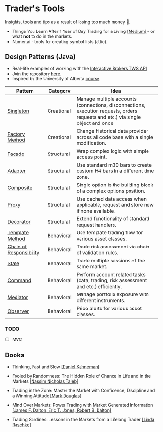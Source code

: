 # Trader's Tools
Insights, tools and tips as a result of losing too much money :crocodile:.

* Things You Learn After 1 Year of Day Trading for a Living [[Medium]](https://algonell.medium.com/things-you-learn-after-1-year-of-day-trading-for-a-living-a97bbc8d19fa) - or what **not** to do in the markets.
* Numer.ai - tools for creating symbol lists (attic).

## Design Patterns (Java)
* Real-life examples of working with the [Interactive Brokers TWS API](https://interactivebrokers.github.io/tws-api/index.html)
* Join the repository [here](https://interactivebrokers.github.io/).
* Inspired by the University of Alberta [course](https://www.coursera.org/learn/design-patterns).

Pattern | Category | Idea
 --- | --- | ---
[Singleton](https://github.com/algonell/TradersTools/blob/main/Design%20Patterns/org/algonell/trading/dp/singleton/Singleton.java) | Creational | Manage multiple accounts (connections, disconnections, execution requests, orders requests and etc.) via single object and once.
[Factory Method](https://github.com/algonell/TradersTools/blob/main/Design%20Patterns/org/algonell/trading/dp/factorymethod/FactoryMethod.java) | Creational | Change historical data provider across all code base with a single modification.
[Facade](https://github.com/algonell/TradersTools/blob/main/Design%20Patterns/org/algonell/trading/dp/facade/Facade.java) | Structural | Wrap complex logic with simple access point.
[Adapter](https://github.com/algonell/TradersTools/blob/main/Design%20Patterns/org/algonell/trading/dp/adapter/Adapter.java) | Structural | Use standard m30 bars to create custom H4 bars in a different time zone.
[Composite](https://github.com/algonell/TradersTools/blob/main/Design%20Patterns/org/algonell/trading/dp/composite/Composite.java) | Structural | Single option is the building block of a complex options position.
[Proxy](https://github.com/algonell/TradersTools/blob/main/Design%20Patterns/org/algonell/trading/dp/proxy/Proxy.java) | Structural | Use cached data access when applicable, request and store new if none available.
[Decorator](https://github.com/algonell/TradersTools/blob/main/Design%20Patterns/org/algonell/trading/dp/decorator/Decorator.java) | Structural | Extend functionality of standard request handlers.
[Template Method](https://github.com/algonell/TradersTools/blob/main/Design%20Patterns/org/algonell/trading/dp/behavioral/templatemethod/TemplateMethod.java) | Behavioral | Use template trading flow for various asset classes.
[Chain of Responsibility](https://github.com/algonell/TradersTools/blob/main/Design%20Patterns/org/algonell/trading/dp/behavioral/chainofresponsibility/ChainOfResponsibility.java) | Behavioral | Trade risk assessment via chain of validation rules.
[State](https://github.com/algonell/TradersTools/blob/main/Design%20Patterns/org/algonell/trading/dp/behavioral/state/State.java) | Behavioral | Trade multiple sessions of the same market.
[Command](https://github.com/algonell/TradersTools/blob/main/Design%20Patterns/org/algonell/trading/dp/behavioral/command/Command.java) | Behavioral | Perform account related tasks (data, trading, risk assessment and etc.) efficiently.
[Mediator](https://github.com/algonell/TradersTools/blob/main/Design%20Patterns/org/algonell/trading/dp/behavioral/mediator/Mediator.java) | Behavioral | Manage portfolio exposure with different instruments.
[Observer](https://github.com/algonell/TradersTools/blob/main/Design%20Patterns/org/algonell/trading/dp/behavioral/observer/Observer.java) | Behavioral | Price alerts for various asset classes.

### TODO
- [ ] MVC

## Books
* Thinking, Fast and Slow [[Daniel Kahneman]](https://www.amazon.com/gp/product/0374533555/ref=as_li_tl?ie=UTF8&tag=algonell-20&camp=1789&creative=9325&linkCode=as2&creativeASIN=0374533555&linkId=41df8a28a4e4d3b79b918aaa994449b4)

* Fooled by Randomness: The Hidden Role of Chance in Life and in the Markets [[Nassim Nicholas Taleb]](https://www.amazon.com/gp/product/0812975219/ref=as_li_tl?ie=UTF8&tag=algonell-20&camp=1789&creative=9325&linkCode=as2&creativeASIN=0812975219&linkId=1d3e2d9ef23e1611ee2c4c4926692cec)

* Trading in the Zone: Master the Market with Confidence, Discipline and a Winning Attitude [[Mark Douglas]](https://www.amazon.com/gp/product/0735201447/ref=as_li_tl?ie=UTF8&tag=algonell-20&camp=1789&creative=9325&linkCode=as2&creativeASIN=0735201447&linkId=6dc94049810903c85f834eba4ba30f90)

* Mind Over Markets: Power Trading with Market Generated Information [[James F. Dalton, Eric T. Jones, Robert B. Dalton]](https://www.amazon.com/gp/product/1118531736/ref=as_li_tl?ie=UTF8&tag=algonell-20&camp=1789&creative=9325&linkCode=as2&creativeASIN=1118531736&linkId=f29b84b4a9fc27cff6a246124d696f88)

* Trading Sardines: Lessons in the Markets from a Lifelong Trader [[Linda Raschke]](https://lindaraschke.net/trading-sardines/)
